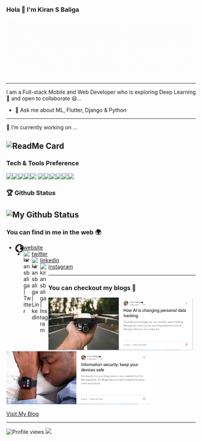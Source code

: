 ### Hola 👋 I'm Kiran S Baliga
![Banner](https://github.com/kiransbaliga/kiransbaliga/blob/main/1.gif)

---
I am a Full-stack Mobile and Web Developer who is exploring Deep Learning 🤖 and open to collaborate 😃... 
- 💬 Ask me about ML, Flutter, Django & Python
---
🔭 I’m currently working on ...

![ReadMe Card](https://github-readme-stats.vercel.app/api/pin/?username=kiransbaliga&repo=Moosik&onclicked="https://kiransbaliga.github.io")
---
### Tech & Tools Preference
<img src="https://img.shields.io/badge/-Python-black?style=flat&logo=python&logoColor=white"><img src="https://img.shields.io/badge/-Tensorflow-gray?style=flat&logo=tensorflow"><img src="https://img.shields.io/badge/-Flutter-3a495d?style=flat&logo=flutter&logoColor=67b7f7"><img src="http://img.shields.io/badge/-django-black?style=flat&logo=django"><img src="https://img.shields.io/badge/-Flask-3a495d?style=flat&logo=flask&logoColor=67b7f7\">
<img src="http://img.shields.io/badge/-VS%20Code-007ACC?style=flat&logo=visual%20studio%20code&logoColor=white"><img src="https://img.shields.io/badge/-MySQL-F29111?style=flat&logo=mysql&logoColor=FFFFFF"><img src="https://img.shields.io/badge/-C%20&%20C++-659ad2?style=flat&logo=c%2B%2B&logoColor=ffffff"><img src="https://img.shields.io/badge/-Firebase-FFA611?style=flat&logo=firebase&logoColor=FFFFFF"><img src="http://img.shields.io/badge/-Github-000000?style=flat&logo=github&logoColor=FFFFFF"><img src="http://img.shields.io/badge/-Java-F89820?style=flat&logo=java&logoColor=white">
### 🏆 Github Status
![My Github Status](https://github-readme-stats.vercel.app/api?username=kiransbaliga&show_icons=true&hide_border=true)
---
### You can find in me in the web 🌍
- <img align="left" alt="kiransbaliga" width="22px" src="https://raw.githubusercontent.com/iconic/open-iconic/master/svg/globe.svg" />[website](https://kiransbaliga.me)
- <img align="left" alt="kiransbaliga | Twitter" width="22px" src="https://cdn.jsdelivr.net/npm/simple-icons@v3/icons/twitter.svg" />[twitter](https://www.linkedin.com/in/kiran-s-baliga-6a751618b/)
- <img align="left" alt="kiransbaliga | LinkedIn" width="22px" src="https://cdn.jsdelivr.net/npm/simple-icons@v3/icons/linkedin.svg" />[linkedin](https://www.linkedin.com/in/kiran-s-baliga-6a751618b/)
- <img align="left" alt="kiransbaliga | Instagram" width="22px" src="https://cdn.jsdelivr.net/npm/simple-icons@v3/icons/instagram.svg"/>[instagram](https://www.instagram.com/itz_kiranz/)
---

### You can checkout my blogs :loudspeaker: 

[<img src="https://github.com/kiransbaliga/kiransbaliga/blob/main/1.png">](https://kiransbaliga.wixsite.com/imagix-online/post/how-ai-is-changing-personal-data-tracking)
[<img src="https://github.com/kiransbaliga/kiransbaliga/blob/main/2.png">](https://kiransbaliga.wixsite.com/imagix-online/post/information-security-keep-your-devices-safe)

[Visit My Blog](https://kiransbaliga.wixsite.com/imagix-online) 

---
![Profile views](https://gpvc.arturio.dev/kiransbaliga)  <img src="https://img.shields.io/github/followers/kiransbaliga?label=Follow" style=" float:left, margin-right:10px" />


